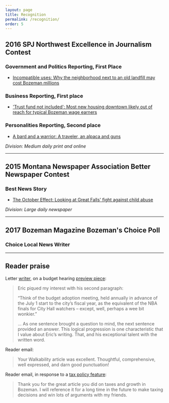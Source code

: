 ```yaml
---
layout: page
title: Recognition
permalink: /recognition/
order: 5
---
```


## 2016 SPJ Northwest Excellence in Journalism Contest

### Government and Politics Reporting, First Place

- [Incompatible uses: Why the neighborhood next to an old landfill may cost Bozeman millions](http://www.bozemandailychronicle.com/news/city/incompatible-uses-why-the-neighborhood-next-to-an-old-landfill/article_c7ced9d2-20ea-5d5b-925b-6a1089fb134e.html)

### Business Reporting, First place

- ['Trust fund not included': Most new housing downtown likely out of reach for typical Bozeman wage earners](http://www.bozemandailychronicle.com/news/city/trust-fund-not-included-most-new-housing-downtown-likely-out/article_0be604ca-c75f-554a-a3a8-8b36436b1404.html)

### Personalities Reporting, Second place

- [A bard and a warrior: A traveler, an alpaca and guns](http://www.bozemandailychronicle.com/news/dailyfeatures/a-story-you-couldn-t-make-up-a-traveler-an/article_d1566867-4d31-5159-a922-a36579d54cbf.html)

*Division: Medium daily print and online*

---

## 2015 Montana Newspaper Association Better Newspaper Contest

### Best News Story
- [The October Effect: Looking at Great Falls' fight against child abuse
](http://www.greatfallstribune.com/story/news/crime/2014/06/29/looking-great-falls-fight-child-abuse/11699495/)

*Division: Large daily newspaper*

---

## 2017 Bozeman Magazine Bozeman's Choice Poll
### Choice Local News Writer

---

## Reader praise

Letter [writer](http://www.bozemandailychronicle.com/opinions/letters_to_editor/dietrich-doing-fine-job-covering-city-government/article_40912bd3-b30d-5b22-8ba2-a9f82df78ee6.html), on a budget hearing [preview piece](http://www.bozemandailychronicle.com/news/city/bozeman-city-commission-debating-budget-tax-increases-monday-night/article_b337d1b8-0451-53ce-b795-c93180feddb5.html):
> Eric piqued my interest with his second paragraph:
>
>“Think of the budget adoption meeting, held annually in advance of the July 1 start to the city’s fiscal year, as the equivalent of the NBA finals for City Hall watchers – except, well, perhaps a wee bit wonkier.”
>
>... As one sentence brought a question to mind, the next sentence provided an answer. This logical progression is one characteristic that I value about Eric’s writing. That, and his exceptional talent with the written word.

Reader email:
> Your Walkability article was excellent. Thoughtful, comprehensive, well expressed, and darn good punctuation!

Reader email, in response to a [tax policy feature](http://www.bozemandailychronicle.com/news/city/growth-and-taxes-costs-for-governments-and-property-owners-add/article_8ff42c1c-dd3e-5d04-881e-72a6a2d27dc4.html):
> Thank you for the great article you did on taxes and growth in Bozeman. I will reference it for a long time in the future to make taxing decisions and win lots of arguments with my friends.

